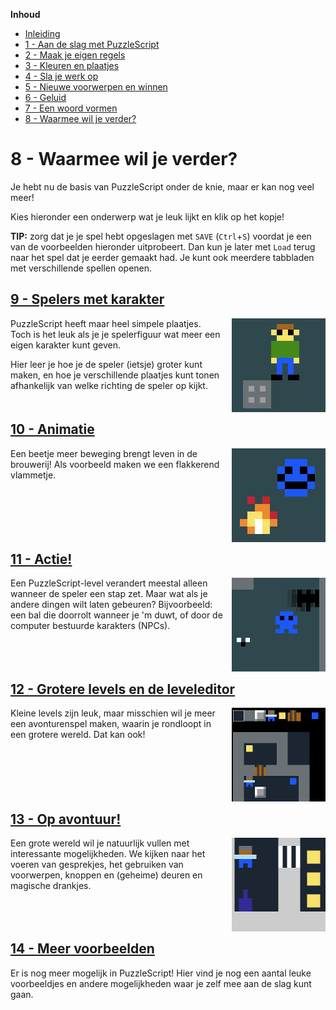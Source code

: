 **Inhoud**

- [Inleiding](index.md)
- [1 - Aan de slag met PuzzleScript](1-aan-de-slag-met-puzzlescript.md)
- [2 - Maak je eigen regels](2-maak-je-eigen-regels.md)
- [3 - Kleuren en plaatjes](3-kleuren-en-plaatjes.md)
- [4 - Sla je werk op](4-sla-je-werk-op.md)
- [5 - Nieuwe voorwerpen en winnen](5-nieuwe-voorwerpen-en-winnen.md)
- [6 - Geluid](6-geluid.md)
- [7 - Een woord vormen](7-een-woord-vormen.md)
- [8 - Waarmee wil je verder?](8-waarmee-verder.md)

# 8 - Waarmee wil je verder?

Je hebt nu de basis van PuzzleScript onder de knie, maar er kan nog veel meer!

Kies hieronder een onderwerp wat je leuk lijkt en klik op het kopje!

**TIP:** zorg dat je je spel hebt opgeslagen met `SAVE` (`Ctrl`+`S`) voordat je een van de voorbeelden hieronder uitprobeert. Dan kun je later met `Load` terug naar het spel dat je eerder gemaakt had. Je kunt ook meerdere tabbladen met verschillende spellen openen.

## [9 - Spelers met karakter](9-spelers-met-karakter.md)

<img src='images/grotere-speler.png' style='float: right; margin-left: 1em;' />

PuzzleScript heeft maar heel simpele plaatjes. Toch is het leuk als je je spelerfiguur wat meer een eigen karakter kunt geven.

Hier leer je hoe je de speler (ietsje) groter kunt maken, en hoe je verschillende plaatjes kunt tonen afhankelijk van welke richting de speler op kijkt.

<p style='clear:right;'></p>

## [10 - Animatie](10-animatie.md)

<img src='images/vuurtje.png' style='float: right; margin-left: 1em;' />

Een beetje meer beweging brengt leven in de brouwerij! Als voorbeeld maken we een flakkerend vlammetje.

<p style='clear:right;'></p>

## [11 - Actie!](11-actie.md)

<img src='images/vleermuis.png' style='float: right; margin-left: 1em;' />

Een PuzzleScript-level verandert meestal alleen wanneer de speler een stap zet. Maar wat als je andere dingen wilt laten gebeuren? Bijvoorbeeld: een bal die doorrolt wanneer je 'm duwt, of door de computer bestuurde karakters (NPCs).

<p style='clear:right;'></p>

## [12 - Grotere levels en de leveleditor](12-grote-levels-editor.md)

<img src='images/leveleditor-thumbnail.png' style='float: right; margin-left: 1em;' />

Kleine levels zijn leuk, maar misschien wil je meer een avonturenspel maken, waarin je rondloopt in een grotere wereld. Dat kan ook!

<p style='clear:right;'></p>

## [13 - Op avontuur!](13-op-avontuur.md)

<img src='images/avontuur.png' style='float: right; margin-left: 1em;' />

Een grote wereld wil je natuurlijk vullen met interessante mogelijkheden. We kijken naar het voeren van gesprekjes, het gebruiken van voorwerpen, knoppen en (geheime) deuren en magische drankjes.

<p style='clear:right;'></p>

## [14 - Meer voorbeelden](14-meer-voorbeelden.md)

Er is nog meer mogelijk in PuzzleScript! Hier vind je nog een aantal leuke voorbeeldjes en andere mogelijkheden waar je zelf mee aan de slag kunt gaan.

<!---

## [14 - Moeilijk: explosies](14-explosies.md)

Het is in PuzzleScript niet zo makkelijk om regels te maken die effect hebben op alle vakjes rondom een element, maar het kan wel.

## [15 - Moeilijk: grotere elementen](15-grotere-elementen.md)

Een schuifpuzzel maken met grote elementen die uit een aantal vakjes bestaan? Dat is niet zo eenvoudig, maar met deze trucs lukt het.

## [16 - Moeilijk: interdimensionele poorten](15-portals.md)

Misschien ken je het spel Portal, waarbij je twee "poorten" kunt maken die direct met elkaar in verbinding staan. Kan dit in PuzzleScript? Het is lastig, maar we kunnen een heel eind komen!

## [17 - Nog meer!?](17-nog-meer.md)

Nog een aantal voorbeeldjes en links naar andere interessante PuzzleScript pagina's.



Schietspel:

https://www.puzzlescript.net/editor.html?hack=b1f354e08755ffd84dbcb9edf251b526

-->